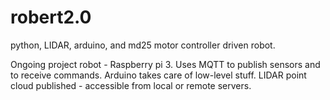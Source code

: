 # robert2.0
python, LIDAR, arduino, and md25 motor controller driven robot.

Ongoing project robot - Raspberry pi 3.
Uses MQTT to publish sensors and to receive commands.
Arduino takes care of low-level stuff.
LIDAR point cloud published - accessible from local or remote servers.

